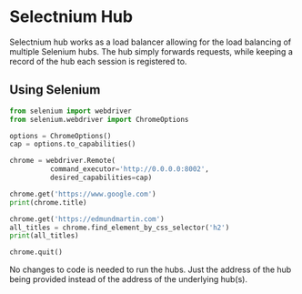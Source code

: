 # Selectnium Hub
Selectnium hub works as a load balancer allowing for the load balancing of multiple Selenium hubs. The hub simply 
forwards requests, while keeping a record of the hub each session is registered to.

## Using Selenium
```python
from selenium import webdriver
from selenium.webdriver import ChromeOptions

options = ChromeOptions()
cap = options.to_capabilities()

chrome = webdriver.Remote(
          command_executor='http://0.0.0.0:8002',
          desired_capabilities=cap)

chrome.get('https://www.google.com')
print(chrome.title)

chrome.get('https://edmundmartin.com')
all_titles = chrome.find_element_by_css_selector('h2')
print(all_titles)

chrome.quit()
```
No changes to code is needed to run the hubs. Just the address of the hub being provided instead of the address of the 
underlying hub(s).